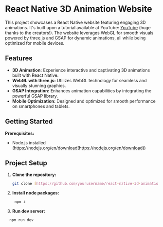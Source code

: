 # React Native 3D Animation Website

This project showcases a React Native website featuring engaging 3D animations. It's built upon a tutorial available at YouTube: [YouTube](https://www.youtube.com/watch?v=IyBhFma4H1A) (huge thanks to the creators!). The website leverages WebGL for smooth visuals powered by three.js and GSAP for dynamic animations, all while being optimized for mobile devices.

## Features

* **3D Animation:** Experience interactive and captivating 3D animations built with React Native.
* **WebGL with three.js:** Utilizes WebGL technology for seamless and visually stunning graphics.
* **GSAP Integration:** Enhances animation capabilities by integrating the powerful GSAP library.
* **Mobile Optimization:** Designed and optimized for smooth performance on smartphones and tablets.

## Getting Started

**Prerequisites:**

- Node.js installed (https://nodejs.org/en/download(https://nodejs.org/en/download))

## Project Setup

1. **Clone the repository:**

   ```bash
   git clone [https://github.com/yourusername/react-native-3d-animation](https://github.com/yourusername/react-native-3d-animation)

2. **Install node packages:**

   ```bash
    npm i
   
3. **Run dev server:**
   
  ```bash
    npm run dev
